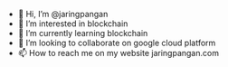 - 👋 Hi, I’m @jaringpangan
- 👀 I’m interested in blockchain
- 🌱 I’m currently learning blockchain
- 💞️ I’m looking to collaborate on google cloud platform
- 📫 How to reach me on my website jaringpangan.com

<!---
jaringpangan/jaringpangan is a ✨ special ✨ repository because its `README.md` (this file) appears on your GitHub profile.
You can click the Preview link to take a look at your changes.
--->
